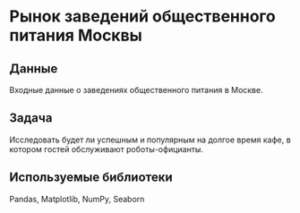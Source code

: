 # Рынок заведений общественного питания Москвы
## Данные
Входные данные о заведениях общественного питания в Москве.
## Задача
Исследовать будет ли успешным и популярным на долгое время кафе, в котором гостей обслуживают роботы-официанты.
## Используемые библиотеки
Pandas, Matplotlib, NumPy, Seaborn
